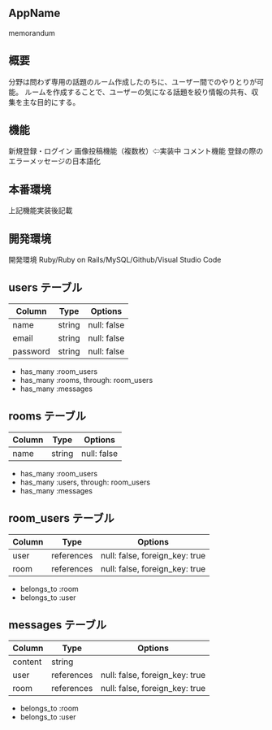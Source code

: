 ## AppName
 memorandum
 
## 概要
分野は問わず専用の話題のルーム作成したのちに、ユーザー間でのやりとりが可能。
ルームを作成することで、ユーザーの気になる話題を絞り情報の共有、収集を主な目的にする。


## 機能
新規登録・ログイン
画像投稿機能（複数枚）⇦実装中
コメント機能
登録の際のエラーメッセージの日本語化


## 本番環境
上記機能実装後記載

## 開発環境
開発環境
Ruby/Ruby on Rails/MySQL/Github/Visual Studio Code


## users テーブル

| Column   | Type   | Options     |
| -------- | ------ | ----------- |
| name     | string | null: false |
| email    | string | null: false |
| password | string | null: false |


- has_many :room_users
- has_many :rooms, through: room_users
- has_many :messages



## rooms テーブル

| Column | Type   | Options     |
| ------ | ------ | ----------- |
| name   | string | null: false |


- has_many :room_users
- has_many :users, through: room_users
- has_many :messages

## room_users テーブル

| Column | Type       | Options                        |
| ------ | ---------- | ------------------------------ |
| user   | references | null: false, foreign_key: true |
| room   | references | null: false, foreign_key: true |

- belongs_to :room
- belongs_to :user



## messages テーブル


| Column  | Type       | Options                        |
| ------- | ---------- | ------------------------------ |
| content | string     |                                |
| user    | references | null: false, foreign_key: true |
| room    | references | null: false, foreign_key: true |


- belongs_to :room
- belongs_to :user